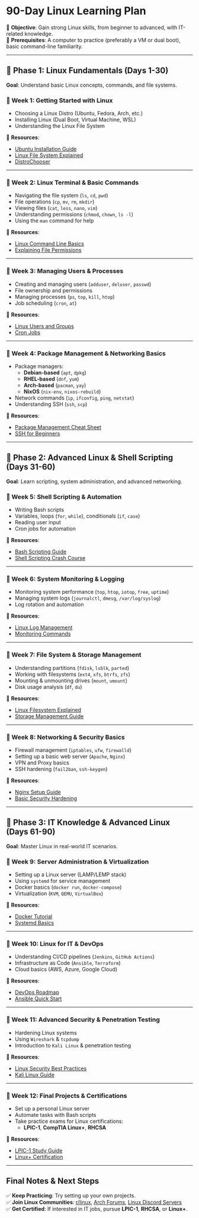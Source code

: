 # **90-Day Linux Learning Plan**  
📌 **Objective**: Gain strong Linux skills, from beginner to advanced, with IT-related knowledge.  
📌 **Prerequisites**: A computer to practice (preferably a VM or dual boot), basic command-line familiarity.  

---

## **📅 Phase 1: Linux Fundamentals (Days 1-30)**
**Goal**: Understand basic Linux concepts, commands, and file systems.  

### **🔹 Week 1: Getting Started with Linux**
- Choosing a Linux Distro (Ubuntu, Fedora, Arch, etc.)  
- Installing Linux (Dual Boot, Virtual Machine, WSL)  
- Understanding the Linux File System  

🔗 **Resources**:  
- [Ubuntu Installation Guide](https://ubuntu.com/tutorials/install-ubuntu-desktop)  
- [Linux File System Explained](https://opensource.com/article/18/8/how-linux-filesystems-work)  
- [DistroChooser](https://distrochooser.de/)  

---

### **🔹 Week 2: Linux Terminal & Basic Commands**
- Navigating the file system (`ls`, `cd`, `pwd`)  
- File operations (`cp`, `mv`, `rm`, `mkdir`)  
- Viewing files (`cat`, `less`, `nano`, `vim`)  
- Understanding permissions (`chmod`, `chown`, `ls -l`)  
- Using the `man` command for help  

🔗 **Resources**:  
- [Linux Command Line Basics](https://linuxcommand.org/)  
- [Explaining File Permissions](https://www.guru99.com/file-permissions.html)  

---

### **🔹 Week 3: Managing Users & Processes**
- Creating and managing users (`adduser`, `deluser`, `passwd`)  
- File ownership and permissions  
- Managing processes (`ps`, `top`, `kill`, `htop`)  
- Job scheduling (`cron`, `at`)  

🔗 **Resources**:  
- [Linux Users and Groups](https://www.tecmint.com/manage-users-and-groups-in-linux/)  
- [Cron Jobs](https://crontab.guru/)  

---

### **🔹 Week 4: Package Management & Networking Basics**
- Package managers:  
  - **Debian-based** (`apt`, `dpkg`)  
  - **RHEL-based** (`dnf`, `yum`)  
  - **Arch-based** (`pacman`, `yay`)  
  - **NixOS** (`nix-env`, `nixos-rebuild`)  
- Network commands (`ip`, `ifconfig`, `ping`, `netstat`)  
- Understanding SSH (`ssh`, `scp`)  

🔗 **Resources**:  
- [Package Management Cheat Sheet](https://linoxide.com/linux-package-manager-cheat-sheet/)  
- [SSH for Beginners](https://www.ssh.com/academy/ssh/)  

---

## **📅 Phase 2: Advanced Linux & Shell Scripting (Days 31-60)**
**Goal**: Learn scripting, system administration, and advanced networking.  

### **🔹 Week 5: Shell Scripting & Automation**
- Writing Bash scripts  
- Variables, loops (`for`, `while`), conditionals (`if`, `case`)  
- Reading user input  
- Cron jobs for automation  

🔗 **Resources**:  
- [Bash Scripting Guide](https://www.gnu.org/software/bash/manual/bash.html)  
- [Shell Scripting Crash Course](https://ryanstutorials.net/bash-scripting-tutorial/)  

---

### **🔹 Week 6: System Monitoring & Logging**
- Monitoring system performance (`top`, `htop`, `iotop`, `free`, `uptime`)  
- Managing system logs (`journalctl`, `dmesg`, `/var/log/syslog`)  
- Log rotation and automation  

🔗 **Resources**:  
- [Linux Log Management](https://www.loggly.com/blog/linux-logging-basics/)  
- [Monitoring Commands](https://www.tecmint.com/command-line-tools-to-monitor-linux-performance/)  

---

### **🔹 Week 7: File System & Storage Management**
- Understanding partitions (`fdisk`, `lsblk`, `parted`)  
- Working with filesystems (`ext4`, `xfs`, `btrfs`, `zfs`)  
- Mounting & unmounting drives (`mount`, `umount`)  
- Disk usage analysis (`df`, `du`)  

🔗 **Resources**:  
- [Linux Filesystem Explained](https://linuxhint.com/linux-file-system-explained/)  
- [Storage Management Guide](https://www.digitalocean.com/community/tutorial_series/linux-server-configuration)  

---

### **🔹 Week 8: Networking & Security Basics**
- Firewall management (`iptables`, `ufw`, `firewalld`)  
- Setting up a basic web server (`Apache`, `Nginx`)  
- VPN and Proxy basics  
- SSH hardening (`fail2ban`, `ssh-keygen`)  

🔗 **Resources**:  
- [Nginx Setup Guide](https://www.nginx.com/resources/wiki/start/)  
- [Basic Security Hardening](https://linux-audit.com/linux-security-guide/)  

---

## **📅 Phase 3: IT Knowledge & Advanced Linux (Days 61-90)**
**Goal**: Master Linux in real-world IT scenarios.  

### **🔹 Week 9: Server Administration & Virtualization**
- Setting up a Linux server (LAMP/LEMP stack)  
- Using `systemd` for service management  
- Docker basics (`docker run`, `docker-compose`)  
- Virtualization (`KVM`, `QEMU`, `VirtualBox`)  

🔗 **Resources**:  
- [Docker Tutorial](https://www.docker.com/get-started/)  
- [Systemd Basics](https://www.freedesktop.org/wiki/Software/systemd/)  

---

### **🔹 Week 10: Linux for IT & DevOps**
- Understanding CI/CD pipelines (`Jenkins`, `GitHub Actions`)  
- Infrastructure as Code (`Ansible`, `Terraform`)  
- Cloud basics (AWS, Azure, Google Cloud)  

🔗 **Resources**:  
- [DevOps Roadmap](https://roadmap.sh/devops)  
- [Ansible Quick Start](https://docs.ansible.com/ansible/latest/user_guide/intro_getting_started.html)  

---

### **🔹 Week 11: Advanced Security & Penetration Testing**
- Hardening Linux systems  
- Using `Wireshark` & `tcpdump`  
- Introduction to `Kali Linux` & penetration testing  

🔗 **Resources**:  
- [Linux Security Best Practices](https://www.cyberciti.biz/tips/linux-security.html)  
- [Kali Linux Guide](https://www.kali.org/docs/)  

---

### **🔹 Week 12: Final Projects & Certifications**
- Set up a personal Linux server  
- Automate tasks with Bash scripts  
- Take practice exams for Linux certifications:  
  - **LPIC-1**, **CompTIA Linux+**, **RHCSA**  

🔗 **Resources**:  
- [LPIC-1 Study Guide](https://www.lpi.org/our-certifications/lpic-1-overview)  
- [Linux+ Certification](https://www.comptia.org/certifications/linux)  

---

## **Final Notes & Next Steps**
✅ **Keep Practicing**: Try setting up your own projects.  
✅ **Join Linux Communities**: [r/linux](https://www.reddit.com/r/linux/), [Arch Forums](https://bbs.archlinux.org/), [Linux Discord Servers](https://discord.com/invite/linux)  
✅ **Get Certified**: If interested in IT jobs, pursue **LPIC-1**, **RHCSA**, or **Linux+**.
